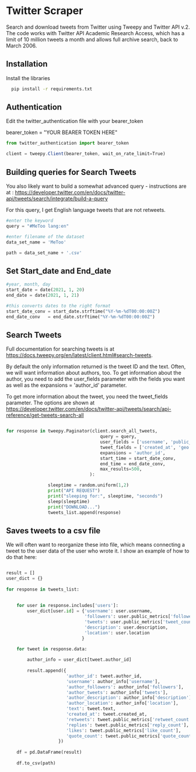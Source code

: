 # Twitter Scraper

Search and download tweets from Twitter using Tweepy and Twitter API v.2. The code works with Twitter API Academic Research Access, which has a limit of 10 million tweets a month and allows full archive search, back to March 2006.




## Installation 
Install the libraries 

```bash
  pip install -r requirements.txt
```
    
## Authentication

Edit the twitter_authentication file with your bearer_token

bearer_token = "YOUR BEARER TOKEN HERE"

```javascript
from twitter_authentication import bearer_token

client = tweepy.Client(bearer_token, wait_on_rate_limit=True)

```


## Building queries for Search Tweets

You also likely want to build a somewhat advanced query - instructions are at :
https://developer.twitter.com/en/docs/twitter-api/tweets/search/integrate/build-a-query


For this query, I get English language tweets that are not retweets.
```python
#enter the keyword
query = "#MeToo lang:en"

#enter filename of the dataset 
data_set_name = 'MeToo'

path = data_set_name + '.csv'

```
## Set Start_date and End_date

```python
#year, month, day
start_date = date(2021, 1, 20)
end_date = date(2021, 1, 21)

#this converts dates to the right format
start_date_conv = start_date.strftime("%Y-%m-%dT00:00:00Z")
end_date_conv   = end_date.strftime("%Y-%m-%dT00:00:00Z")

```

## Search Tweets

Full documentation for searching tweets is at https://docs.tweepy.org/en/latest/client.html#search-tweets.

By default the only information returned is the tweet ID and the text. Often, we will want information about authors, too. To get information about the author, you need to add the user_fields parameter with the fields you want as well as the expansions = 'author_id' parameter.

To get more information about the tweet, you need the tweet_fields parameter. The options are shown at https://developer.twitter.com/en/docs/twitter-api/tweets/search/api-reference/get-tweets-search-all

```python

for response in tweepy.Paginator(client.search_all_tweets, 
                                    query = query,
                                    user_fields = ['username', 'public_metrics', 'description', 'location'],
                                    tweet_fields = ['created_at', 'geo', 'public_metrics', 'text'],
                                    expansions = 'author_id',
                                    start_time = start_date_conv,
                                    end_time = end_date_conv,
                                    max_results=500,   
                                ):

                sleeptime = random.uniform(1,2)
                print("API REQUEST")
                print("sleeping for:", sleeptime, "seconds") 
                sleep(sleeptime)
                print("DOWNLOAD...")
                tweets_list.append(response)

```

## Saves tweets to a csv file

We will often want to reorganize these into file, which means connecting a tweet to the user data of the user who wrote it. I show an example of how to do that here:

```python

result = []
user_dict = {}
            
for response in tweets_list:
          
    
    for user in response.includes['users']:
        user_dict[user.id] = {'username': user.username, 
                              'followers': user.public_metrics['followers_count'],
                              'tweets': user.public_metrics['tweet_count'],
                              'description': user.description,
                              'location': user.location
                             }

    for tweet in response.data:
        
        author_info = user_dict[tweet.author_id]
        
        result.append({ 
                       'author_id': tweet.author_id, 
                       'username': author_info['username'],
                       'author_followers': author_info['followers'],
                       'author_tweets': author_info['tweets'],
                       'author_description': author_info['description'],
                       'author_location': author_info['location'],
                       'text': tweet.text,
                       'created_at': tweet.created_at,
                       'retweets': tweet.public_metrics['retweet_count'],
                       'replies': tweet.public_metrics['reply_count'],
                       'likes': tweet.public_metrics['like_count'],
                       'quote_count': tweet.public_metrics['quote_count']
                    })
            
    df = pd.DataFrame(result)
            
    df.to_csv(path)


```
